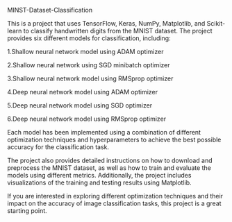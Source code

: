 MINST-Dataset-Classification

This is a project that uses TensorFlow, Keras, NumPy, Matplotlib, and Scikit-learn to classify handwritten digits from the MNIST dataset. The project provides six different models for classification, including:

1.Shallow neural network model using ADAM optimizer

2.Shallow neural network using SGD minibatch optimizer

3.Shallow neural network model using RMSprop optimizer

4.Deep neural network model using ADAM optimizer

5.Deep neural network model using SGD optimizer

6.Deep neural network model using RMSprop optimizer

Each model has been implemented using a combination of different optimization techniques and hyperparameters to achieve the best possible accuracy for the classification task.

The project also provides detailed instructions on how to download and preprocess the MNIST dataset, as well as how to train and evaluate the models using different metrics. Additionally, the project includes visualizations of the training and testing results using Matplotlib.

If you are interested in exploring different optimization techniques and their impact on the accuracy of image classification tasks, this project is a great starting point.
